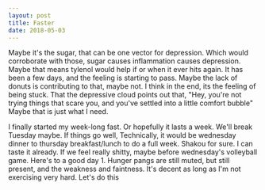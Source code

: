 ```yaml
---
layout: post
title: Faster
date: 2018-05-03
---
```


Maybe it's the sugar, that can be one vector for depression. Which would corroborate with those, sugar causes inflammation causes depression. Maybe that means tylenol would help if or when it ever hits again.
It has been a few days, and the feeling is starting to pass. Maybe the lack of donuts is contributing to that, maybe not. I think in the end, its the feeling of being stuck. That the depressive cloud points out that, "Hey, you're not trying things that scare you, and you've settled into a little comfort bubble" 
Maybe that is just what I need.

I finally started my week-long fast.
Or hopefully it lasts a week. We'll break Tuesday maybe. If things go well, Technically, it would be wednesday dinner to thursday breakfast/lunch to do a full week. Shakou for sure. I can taste it already. 
If we feel really shitty, maybe before wednesday's volleyball game. 
Here's to a good day 1. Hunger pangs are still muted, but still present, and the weakness and faintness. It's decent as long as I'm not exercising very hard.
Let's do this